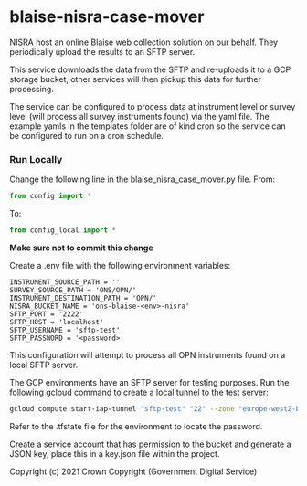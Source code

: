 # blaise-nisra-case-mover

NISRA host an online Blaise web collection solution on our behalf. They periodically upload the results to an SFTP server.

This service downloads the data from the SFTP and re-uploads it to a GCP storage bucket, other services will then pickup this data for further processing. 

The service can be configured to process data at instrument level or survey level (will process all survey instruments found) via the yaml file. The example yamls in the templates folder are of kind cron so the service can be configured to run on a cron schedule.

### Run Locally

Change the following line in the blaise_nisra_case_mover.py file.
From:
```python
from config import *
```
To:
```python
from config_local import *
```
**Make sure not to commit this change**


Create a .env file with the following environment variables:

```
INSTRUMENT_SOURCE_PATH = ''
SURVEY_SOURCE_PATH = 'ONS/OPN/'
INSTRUMENT_DESTINATION_PATH = 'OPN/'
NISRA_BUCKET_NAME = 'ons-blaise-<env>-nisra'
SFTP_PORT = '2222'
SFTP_HOST = 'localhost'
SFTP_USERNAME = 'sftp-test'
SFTP_PASSWORD = '<password>'
```

This configuration will attempt to process all OPN instruments found on a local SFTP server.

The GCP environments have an SFTP server for testing purposes. Run the following gcloud command to create a local tunnel to the test server:

```bash
gcloud compute start-iap-tunnel "sftp-test" "22" --zone "europe-west2-b" --project "ons-blaise-<env>" --local-host-port=localhost:2222
```

Refer to the .tfstate file for the environment to locate the password.

Create a service account that has permission to the bucket and generate a JSON key, place this in a key.json file within the project.

Copyright (c) 2021 Crown Copyright (Government Digital Service)
